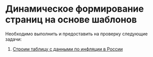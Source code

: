 # Динамическое формирование страниц на основе шаблонов

Необходимо выполнить и предоставить на проверку следующие задачи:


1. [Строим таблицу с данными по инфляции в России](./task1)
